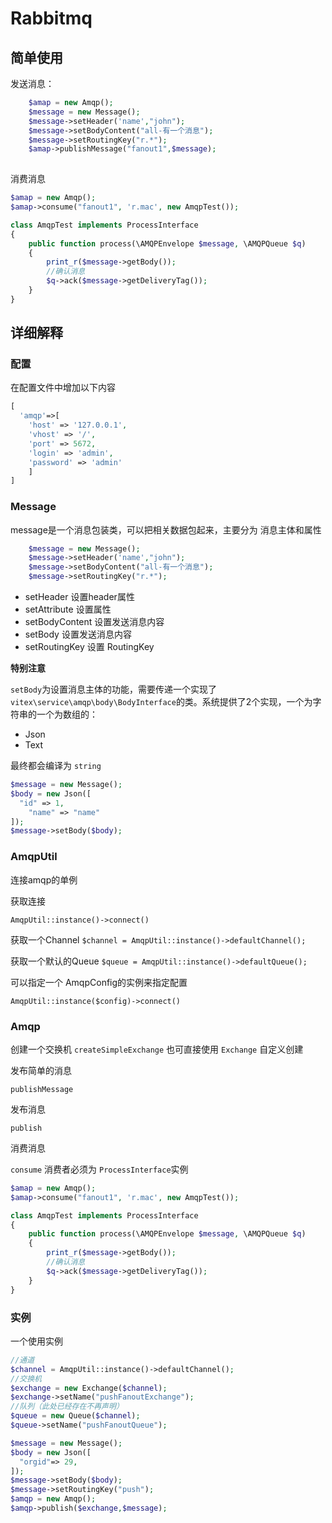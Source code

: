 # Rabbitmq

## 简单使用

发送消息：

```php
    $amap = new Amqp();
    $message = new Message();
    $message->setHeader('name',"john");
    $message->setBodyContent("all-有一个消息");
    $message->setRoutingKey("r.*");
    $amap->publishMessage("fanout1",$message);
    
```


消费消息

```php
$amap = new Amqp();
$amap->consume("fanout1", 'r.mac', new AmqpTest());

class AmqpTest implements ProcessInterface
{
    public function process(\AMQPEnvelope $message, \AMQPQueue $q)
    {
        print_r($message->getBody());
        //确认消息
        $q->ack($message->getDeliveryTag());
    }
}

```


## 详细解释

### 配置

在配置文件中增加以下内容

```php
[
  'amqp'=>[
    'host' => '127.0.0.1',
    'vhost' => '/',
    'port' => 5672,
    'login' => 'admin',
    'password' => 'admin'
	]
]

```

### Message

message是一个消息包装类，可以把相关数据包起来，主要分为 消息主体和属性

```php
    $message = new Message();
    $message->setHeader('name',"john");
    $message->setBodyContent("all-有一个消息");
    $message->setRoutingKey("r.*");

```

- setHeader 设置header属性
- setAttribute  设置属性
- setBodyContent 设置发送消息内容
- setBody  设置发送消息内容
- setRoutingKey 设置 RoutingKey

**特别注意**

`setBody`为设置消息主体的功能，需要传递一个实现了`vitex\service\amqp\body\BodyInterface`的类。系统提供了2个实现，一个为字符串的一个为数组的：

- Json
- Text

最终都会编译为 `string`

```php
$message = new Message();
$body = new Json([
  "id" => 1,
	"name" => "name"
]);
$message->setBody($body);
```


### AmqpUtil
连接amqp的单例

获取连接

```AmqpUtil::instance()->connect()```

获取一个Channel
```$channel = AmqpUtil::instance()->defaultChannel();```

获取一个默认的Queue
```$queue = AmqpUtil::instance()->defaultQueue();```

可以指定一个 AmqpConfig的实例来指定配置

```AmqpUtil::instance($config)->connect()```



### Amqp

创建一个交换机
`createSimpleExchange`
也可直接使用 ```Exchange``` 自定义创建

发布简单的消息

```publishMessage```

发布消息

```publish```


消费消息

`consume`
消费者必须为 `ProcessInterface`实例

```php
$amap = new Amqp();
$amap->consume("fanout1", 'r.mac', new AmqpTest());

class AmqpTest implements ProcessInterface
{
    public function process(\AMQPEnvelope $message, \AMQPQueue $q)
    {
        print_r($message->getBody());
        //确认消息
        $q->ack($message->getDeliveryTag());
    }
}

```



### 实例

一个使用实例

```php
//通道
$channel = AmqpUtil::instance()->defaultChannel();
//交换机
$exchange = new Exchange($channel);
$exchange->setName("pushFanoutExchange");
//队列（此处已经存在不再声明）
$queue = new Queue($channel);
$queue->setName("pushFanoutQueue");

$message = new Message();
$body = new Json([
  "orgid"=> 29,
]);
$message->setBody($body);
$message->setRoutingKey("push");
$amqp = new Amqp();
$amqp->publish($exchange,$message);
```

